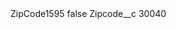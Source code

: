 <?xml version="1.0" encoding="UTF-8"?>
<CustomMetadata xmlns="http://soap.sforce.com/2006/04/metadata" xmlns:xsi="http://www.w3.org/2001/XMLSchema-instance" xmlns:xsd="http://www.w3.org/2001/XMLSchema">
    <label>ZipCode1595</label>
    <protected>false</protected>
    <values>
        <field>Zipcode__c</field>
        <value xsi:type="xsd:string">30040</value>
    </values>
</CustomMetadata>
